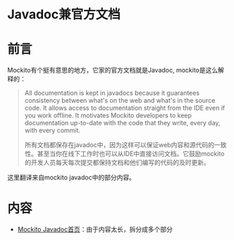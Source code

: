 Javadoc兼官方文档
===============

# 前言

Mockito有个挺有意思的地方，它家的官方文档就是Javadoc, mockito是这么解释的：

> All documentation is kept in javadocs because it guarantees consistency between what's on the web and what's in the source code. It allows access to documentation straight from the IDE even if you work offline. It motivates Mockito developers to keep documentation up-to-date with the code that they write, every day, with every commit.
>
> 所有文档都保存在javadoc中，因为这样可以保证web内容和源代码的一致性。甚至当你在线下工作时也可以从IDE中直接访问文档。它鼓励mockito的开发人员每天每次提交都保持文档和他们编写的代码的及时更新。

这里翻译来自mockito javadoc中的部分内容。

# 内容

- [Mockito Javadoc首页](http://site.mockito.org/mockito/docs/current/org/mockito/Mockito.html)：由于内容太长，拆分成多个部分















